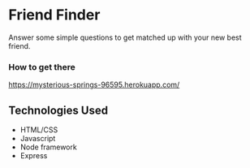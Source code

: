 # Friend Finder
Answer some simple questions to get matched up with your new best friend.

### How to get there
https://mysterious-springs-96595.herokuapp.com/


## Technologies Used
* HTML/CSS
* Javascript
* Node framework
* Express